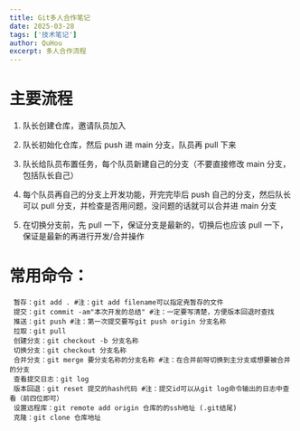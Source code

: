 ```yaml
---
title: Git多人合作笔记
date: 2025-03-28
tags: ['技术笔记']
author: QuHou
excerpt: 多人合作流程
---
```


# 主要流程

1. 队长创建仓库，邀请队员加入

2. 队长初始化仓库，然后 push 进 main 分支，队员再 pull 下来

3. 队长给队员布置任务，每个队员新建自己的分支（不要直接修改 main 分支，包括队长自己）

4. 每个队员再自己的分支上开发功能，开完完毕后 push 自己的分支，然后队长可以 pull 分支，并检查是否用问题，没问题的话就可以合并进 main 分支

5. 在切换分支前，先 pull 一下，保证分支是最新的，切换后也应该 pull 一下，保证是最新的再进行开发/合并操作

# 常用命令：

```shell
 暂存：git add . #注：git add filename可以指定尭暂存的文件
 提交：git commit -am"本次开发的总结" #注：一定要写清楚，方便版本回退时查找
 推送：git push #注：第一次提交要写git push origin 分支名称
 拉取：git pull
 创建分支：git checkout -b 分支名称
 切换分支：git checkout 分支名称
 合并分支：git merge 要分支名称的分支名称 #注：在合并前呀切换到主分支或想要被合并的分支
 查看提交日志：git log
 版本回退：git reset 提交的hash代码 #注：提交id可以从git log命令输出的日志中查看（前四位即可）
 设置远程库：git remote add origin 仓库的的ssh地址 (.git结尾)
 克隆：git clone 仓库地址
```
